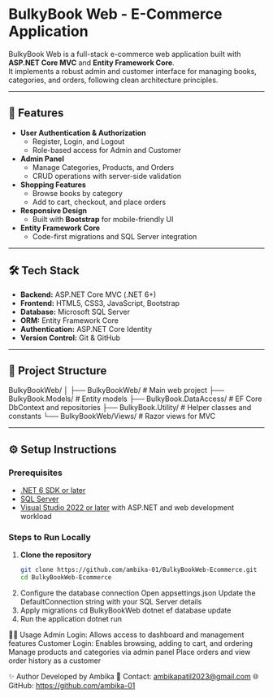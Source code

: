 # BulkyBook Web - E-Commerce Application

BulkyBook Web is a full-stack e-commerce web application built with **ASP.NET Core MVC** and **Entity Framework Core**.  
It implements a robust admin and customer interface for managing books, categories, and orders, following clean architecture principles.

---

## 🚀 Features

- **User Authentication & Authorization**
  - Register, Login, and Logout
  - Role-based access for Admin and Customer
- **Admin Panel**
  - Manage Categories, Products, and Orders
  - CRUD operations with server-side validation
- **Shopping Features**
  - Browse books by category
  - Add to cart, checkout, and place orders
- **Responsive Design**
  - Built with **Bootstrap** for mobile-friendly UI
- **Entity Framework Core**
  - Code-first migrations and SQL Server integration

---

## 🛠 Tech Stack

- **Backend:** ASP.NET Core MVC (.NET 6+)
- **Frontend:** HTML5, CSS3, JavaScript, Bootstrap
- **Database:** Microsoft SQL Server
- **ORM:** Entity Framework Core
- **Authentication:** ASP.NET Core Identity
- **Version Control:** Git & GitHub

---

## 📂 Project Structure

BulkyBookWeb/
│
├── BulkyBookWeb/ # Main web project
├── BulkyBook.Models/ # Entity models
├── BulkyBook.DataAccess/ # EF Core DbContext and repositories
├── BulkyBook.Utility/ # Helper classes and constants
└── BulkyBookWeb/Views/ # Razor views for MVC


---

## ⚙️ Setup Instructions

### Prerequisites
- [.NET 6 SDK or later](https://dotnet.microsoft.com/download)
- [SQL Server](https://www.microsoft.com/en-us/sql-server/sql-server-downloads)
- [Visual Studio 2022 or later](https://visualstudio.microsoft.com/) with ASP.NET and web development workload

### Steps to Run Locally
1. **Clone the repository**
   ```bash
   git clone https://github.com/ambika-01/BulkyBookWeb-Ecommerce.git
   cd BulkyBookWeb-Ecommerce
2. Configure the database connection
   Open appsettings.json
   Update the DefaultConnection string with your SQL Server details
3. Apply migrations
  cd BulkyBookWeb
  dotnet ef database update
4. Run the application
   dotnet run


👩‍💻 Usage
Admin Login: Allows access to dashboard and management features
Customer Login: Enables browsing, adding to cart, and ordering
Manage products and categories via admin panel
Place orders and view order history as a customer

✨ Author
Developed by Ambika
📧 Contact: ambikapatil2023@gmail.com
🌐 GitHub: https://github.com/ambika-01
